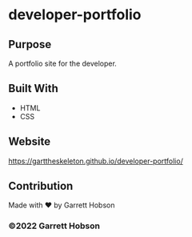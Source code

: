 # developer-portfolio

## Purpose
A portfolio site for the developer.

## Built With 
* HTML
* CSS

## Website
https://garttheskeleton.github.io/developer-portfolio/

## Contribution
Made with ❤️ by Garrett Hobson

### ©️2022 Garrett Hobson